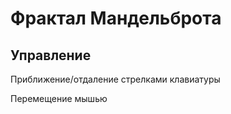 # Фрактал Мандельброта

## Управление

Приближение/отдаление стрелками клавиатуры

Перемещение мышью
